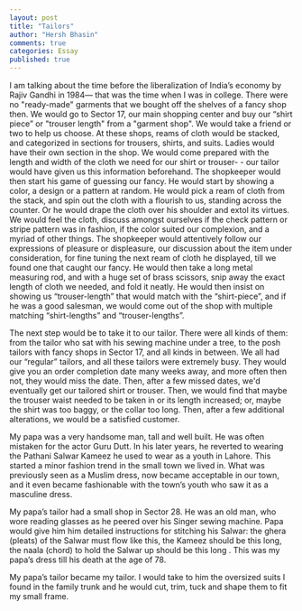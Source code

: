 ```yaml
---
layout: post
title: "Tailors"
author: "Hersh Bhasin"
comments: true
categories: Essay
published: true
---
```


I am talking about the time before the liberalization of India’s economy by Rajiv Gandhi in 1984— that was the time when I was in college. There were no "ready-made" garments that we bought off the shelves of a fancy shop then. We would go to Sector 17, our main shopping center and buy our “shirt piece” or "trouser length" from  a "garment shop". We would take a friend or two to help us choose. At these shops, reams of cloth would be stacked, and categorized in sections for trousers, shirts, and suits. Ladies would have their own section in the shop. We would come prepared with the length and width of the cloth we need for our shirt or trouser- - our tailor would have given us this information beforehand. The shopkeeper would then start his game of guessing our fancy. He would start by showing a color, a design or a pattern at random. He would pick a ream of cloth from the stack, and spin out the cloth with a flourish to us, standing across the counter. Or he would drape the cloth over his shoulder and extol its virtues. We would feel the cloth, discuss amongst ourselves if the check pattern or stripe pattern was in fashion, if the color suited our complexion, and a myriad of other things. The shopkeeper would attentively follow our expressions of pleasure or displeasure, our discussion about the item under consideration, for fine tuning the next ream of cloth he displayed, till we found one that caught our fancy. He would then take a long metal measuring rod, and with a huge set of brass scissors, snip away the exact length of cloth we needed, and fold it neatly. He would then insist on showing us “trouser-length” that would match with the “shirt-piece”, and if he was a good salesman, we would come out of the shop with multiple matching “shirt-lengths” and “trouser-lengths”.

The next step would be to take it to our tailor. There were all kinds of them: from the tailor who sat with his sewing machine under a tree, to the posh tailors with fancy shops in Sector 17, and all kinds in between. We all had our “regular” tailors, and all these tailors were extremely busy. They would give you an order completion date many weeks away, and more often then not, they would miss the date. Then, after a few missed dates, we'd  eventually get our tailored shirt or trouser. Then, we would  find that  maybe the trouser waist needed to be taken in or its length increased; or, maybe the shirt was too baggy, or the collar too long. Then, after a few additional alterations, we would be a satisfied customer.

My papa was a very handsome man, tall and well built. He was often mistaken for the actor Guru Dutt. In his later years, he reverted to wearing the Pathani Salwar Kameez he used to wear as a youth in Lahore. This started a minor fashion trend in the small town we lived in. What was previously seen as a Muslim dress, now became acceptable in our town, and it even became fashionable with the town’s youth who saw it as a masculine dress. 

My papa’s tailor had a small shop in Sector 28. He was an old man, who wore reading glasses as he peered over his Singer sewing machine. Papa would give him him detailed instructions for stitching his Salwar: the ghera (pleats) of the Salwar must flow like this, the Kameez should be this long, the naala (chord) to hold the Salwar up should be this long . This was my papa’s dress till his death at the age of 78.

My papa’s tailor became my tailor. I would take to him the oversized suits I found in the family trunk and he would cut, trim, tuck and shape them to fit my small frame.